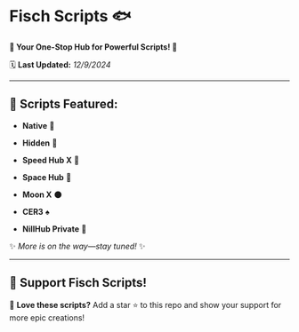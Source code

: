 # Fisch Scripts 🐟  
**🚀 Your One-Stop Hub for Powerful Scripts! 🚀**

🗓️ **Last Updated:** *12/9/2024*

---

## 📜 **Scripts Featured:**

- **Native** 🍃  

- **Hidden** 🌙  

- **Speed Hub X** 🏮  

- **Space Hub** 🌌  

- **Moon X** 🌑  

- **CER3** ♠

- **NillHub Private** 📜  

✨ *More is on the way—stay tuned!* ✨  

---

## 🌟 **Support Fisch Scripts!**  
🎯 **Love these scripts?** Add a star ⭐ to this repo and show your support for more epic creations!  

